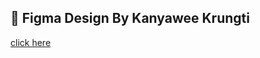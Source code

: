 ## 🔗 Figma Design By Kanyawee Krungti
[click here](https://www.figma.com/design/dCfg4JJHD7VJFVtT3mKbw3/Beauty?node-id=0-1&t=X0tt6bUviFRLsLNS-1)
